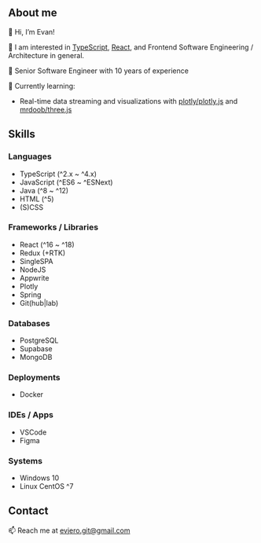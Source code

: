 ## About me

👋 Hi, I’m Evan!

👀 I am interested in [TypeScript](typescriptlang.org/), [React](https://reactjs.org/), and Frontend Software Engineering / Architecture in general.

🏅 Senior Software Engineer with 10 years of experience

🌱 Currently learning:
- Real-time data streaming and visualizations with [plotly/plotly.js](https://github.com/plotly/plotly.js) and [mrdoob/three.js](https://github.com/mrdoob/three.js/)

## Skills

### Languages
- TypeScript (^2.x ~ ^4.x)
- JavaScript (^ES6 ~ ^ESNext)
- Java (^8 ~ ^12)
- HTML (^5)
- (S)CSS
### Frameworks / Libraries
- React (^16 ~ ^18)
- Redux (+RTK)
- SingleSPA
- NodeJS
- Appwrite
- Plotly
- Spring
- Git(hub|lab)
### Databases
- PostgreSQL
- Supabase
- MongoDB
### Deployments
- Docker
### IDEs / Apps
- VSCode
- Figma
### Systems
- Windows 10
- Linux CentOS ^7

## Contact

📫 Reach me at [evjero.git@gmail.com](mailto:evjero.git@gmail.com)

<!---
evjero/evjero is a ✨ special ✨ repository because its `README.md` (this file) appears on your GitHub profile.
You can click the Preview link to take a look at your changes.
--->
